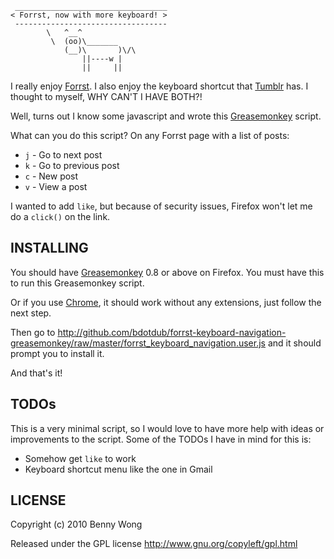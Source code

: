      __________________________________
    < Forrst, now with more keyboard! >
     ----------------------------------
            \   ^__^
             \  (oo)\_______
                (__)\       )\/\
                    ||----w |
                    ||     ||

I really enjoy [Forrst](http://forrst.com/). I also enjoy the keyboard
shortcut that [Tumblr](http://tumblr.com/) has. I thought to myself, WHY CAN'T I
HAVE BOTH?!

Well, turns out I know some javascript and wrote this
[Greasemonkey](http://www.greasespot.net/) script.

What can you do this script? On any Forrst page with a list of posts:

* `j` - Go to next post
* `k` - Go to previous post
* `c` - New post
* `v` - View a post

I wanted to add `like`, but because of security issues, Firefox won't let me do
a `click()` on the link.

INSTALLING
----------

You should have [Greasemonkey](http://www.greasespot.net/) 0.8 or above on
Firefox. You must have this to run this Greasemonkey script.

Or if you use [Chrome](http://www.google.com/chrome), it should work without
any extensions, just follow the next step.

Then go to http://github.com/bdotdub/forrst-keyboard-navigation-greasemonkey/raw/master/forrst_keyboard_navigation.user.js
and it should prompt you to install it.

And that's it!


TODOs
-----

This is a very minimal script, so I would love to have more help with ideas
or improvements to the script. Some of the TODOs I have in mind for this is:

* Somehow get `like` to work
* Keyboard shortcut menu like the one in Gmail


LICENSE
-------

Copyright (c) 2010 Benny Wong

Released under the GPL license
http://www.gnu.org/copyleft/gpl.html
